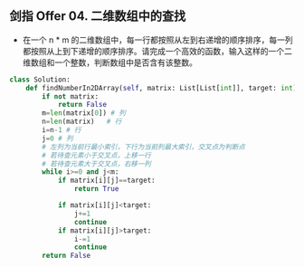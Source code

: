 ## 剑指 Offer 04. 二维数组中的查找
- 在一个 n * m 的二维数组中，每一行都按照从左到右递增的顺序排序，每一列都按照从上到下递增的顺序排序。请完成一个高效的函数，输入这样的一个二维数组和一个整数，判断数组中是否含有该整数。
```python
class Solution:
    def findNumberIn2DArray(self, matrix: List[List[int]], target: int) -> bool:
        if not matrix:
            return False
        m=len(matrix[0]) # 列
        n=len(matrix)   # 行
        i=n-1 # 行
        j=0 # 列
        # 左列为当前行最小索引，下行为当前列最大索引，交叉点为判断点
        # 若待查元素小于交叉点，上移一行
        # 若待查元素大于交叉点，右移一列
        while i>=0 and j<m:
            if matrix[i][j]==target:
                return True

            if matrix[i][j]<target:
                j+=1
                continue
            if matrix[i][j]>target:
                i-=1
                continue
        return False
```